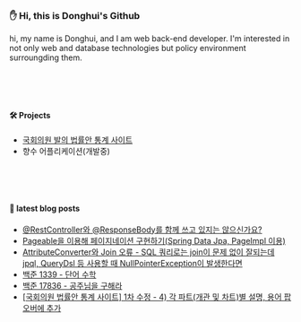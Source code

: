 
### :hand: Hi, this is Donghui's Github<br/>
hi, my name is Donghui, and I am web back-end developer. I'm interested in not only web and database technologies but policy environment surroungding them.

<br/><br/><br/>

#### :hammer_and_wrench: Projects<br/>
- [국회의원 발의 법률안 통계 사이트](https://github.com/dongdong-119/StatisticalDataOnLegislation)
- 향수 어플리케이션(개발중)

<br/><br/><br/>
#### :blue_book: latest blog posts
- [@RestController와 @ResponseBody를 함께 쓰고 있지는 않으신가요?](https://dongdong-119.tistory.com/53) <br/>
- [Pageable을 이용해 페이지네이션 구현하기(Spring Data Jpa, PageImpl 이용)](https://dongdong-119.tistory.com/52) <br/>
- [AttributeConverter와 Join 오류 - SQL 쿼리로는 join이 문제 없이 잘되는데 jpql, QueryDsl 등 사용할 때 NullPointerException이 발생한다면](https://dongdong-119.tistory.com/51) <br/>
- [백준 1339 - 단어 수학](https://dongdong-119.tistory.com/49) <br/>
- [백준 17836 - 공주님을 구해라](https://dongdong-119.tistory.com/48) <br/>
- [[국회의원 법률안 통계 사이트] 1차 수정 - 4) 각 파트(개관 및 차트)별 설명, 용어 팝오버에 추가](https://dongdong-119.tistory.com/47) <br/>
